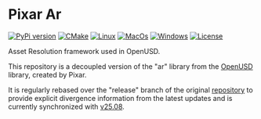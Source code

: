 # Pixar Ar

[![PyPi version](https://img.shields.io/pypi/v/pxr-ar.svg?logo=pypi&label=PyPI&logoColor=gold)](https://pypi.python.org/pypi/pxr-ar)
[![CMake](https://img.shields.io/badge/CMake-3.23...4.1-blue.svg?logo=CMake&logoColor=blue)](https://cmake.org)
[![Linux](https://github.com/untwine/pxr-ar/actions/workflows/linux.yml/badge.svg?branch=main)](https://github.com/untwine/pxr-ar/actions/workflows/linux.yml)
[![MacOs](https://github.com/untwine/pxr-ar/actions/workflows/macos.yml/badge.svg?branch=main)](https://github.com/untwine/pxr-ar/actions/workflows/macos.yml)
[![Windows](https://github.com/untwine/pxr-ar/actions/workflows/windows.yml/badge.svg?branch=main)](https://github.com/untwine/pxr-ar/actions/workflows/windows.yml)
[![License](https://img.shields.io/badge/License-TOST-yellow.svg)](https://github.com/untwine/pxr-ar/blob/main/LICENSE.txt)

Asset Resolution framework used in OpenUSD.

This repository is a decoupled version of the "ar" library from the
[OpenUSD](https://graphics.pixar.com/usd/release/index.html) library, created
by Pixar.

It is regularly rebased over the "release" branch of the original
[repository](https://github.com/PixarAnimationStudios/OpenUSD) to provide
explicit divergence information from the latest updates and is currently
synchronized with
[v25.08](https://github.com/PixarAnimationStudios/OpenUSD/releases/tag/v25.08).
